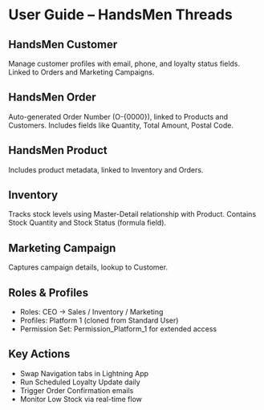 # User Guide – HandsMen Threads

## HandsMen Customer

Manage customer profiles with email, phone, and loyalty status fields. Linked to Orders and Marketing Campaigns.

## HandsMen Order

Auto-generated Order Number (O-{0000}), linked to Products and Customers. Includes fields like Quantity, Total Amount, Postal Code.

## HandsMen Product

Includes product metadata, linked to Inventory and Orders.

## Inventory

Tracks stock levels using Master-Detail relationship with Product. Contains Stock Quantity and Stock Status (formula field).

## Marketing Campaign

Captures campaign details, lookup to Customer.

## Roles & Profiles

- Roles: CEO → Sales / Inventory / Marketing
- Profiles: Platform 1 (cloned from Standard User)
- Permission Set: Permission_Platform_1 for extended access

## Key Actions

- Swap Navigation tabs in Lightning App
- Run Scheduled Loyalty Update daily
- Trigger Order Confirmation emails
- Monitor Low Stock via real-time flow
